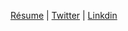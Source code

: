 

[Résume](https://drive.google.com/file/d/1DKL7oCTEP1Tr9kf0-YFWScJGR7nVMPvx/view) | 
[Twitter](https://twitter.com/BenWireman) |
[Linkdin](https://www.linkedin.com/in/benjamin-wireman-1342bb127/)